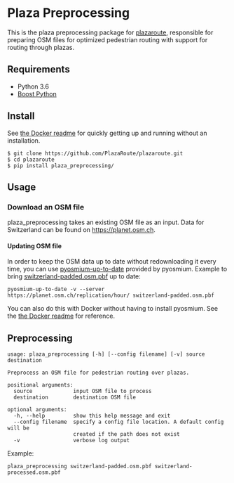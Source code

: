 # Plaza Preprocessing

This is the plaza preprocessing package for [plazaroute](https://github.com/PlazaRoute/plazaroute), responsible for preparing OSM files for optimized pedestrian routing with support for routing through plazas.

## Requirements

* Python 3.6
* [Boost Python](http://www.boost.org/doc/libs/1_65_1/libs/python/doc/html/index.html)

## Install

See [the Docker readme](docker/) for quickly getting up and running without an installation.

```
$ git clone https://github.com/PlazaRoute/plazaroute.git
$ cd plazaroute
$ pip install plaza_preprocessing/
```

## Usage

### Download an OSM file

plaza_preprocessing takes an existing OSM file as an input. Data for Switzerland can be found on https://planet.osm.ch.

#### Updating OSM file

In order to keep the OSM data up to date without redownloading it every time, you can use [pyosmium-up-to-date](http://docs.osmcode.org/pyosmium/latest/tools_uptodate.html) provided by pyosmium. Example to bring [switzerland-padded.osm.pbf](https://planet.osm.ch) up to date:

```
pyosmium-up-to-date -v --server https://planet.osm.ch/replication/hour/ switzerland-padded.osm.pbf
```

You can also do this with Docker without having to install pyosmium. See the [the Docker readme](docker/) for reference.

## Preprocessing

```
usage: plaza_preprocessing [-h] [--config filename] [-v] source destination

Preprocess an OSM file for pedestrian routing over plazas.

positional arguments:
  source             input OSM file to process
  destination        destination OSM file

optional arguments:
  -h, --help         show this help message and exit
  --config filename  specify a config file location. A default config will be
                     created if the path does not exist
  -v                 verbose log output
```

Example:

```
plaza_preprocessing switzerland-padded.osm.pbf switzerland-processed.osm.pbf
```